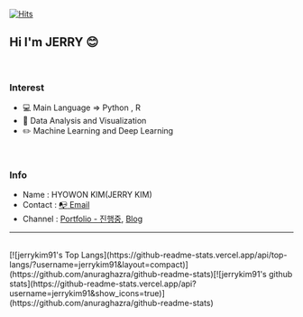 [![Hits](https://hits.seeyoufarm.com/api/count/incr/badge.svg?url=https://github.com/Jerrykim91)](https://hits.seeyoufarm.com)        

## Hi I'm JERRY :blush: 
<br>

### Interest

+ :computer: Main Language => Python , R
+ :book: Data Analysis and Visualization
+ :pencil2: Machine Learning and Deep Learning

<br>

### Info 

+ Name     : HYOWON KIM(JERRY KIM)
+ Contact  : [:mailbox_with_no_mail: Email](mailto:jerrykim91.pub@gmail.com)	
+ Channel  : [Portfolio - 진행중](https://jerrykim91.pythonanywhere.com/), [Blog](https://velog.io/@jerrykim91)

<!--
**Jerrykim91/Jerrykim91** is a ✨ _special_ ✨ repository because its `README.md` (this file) appears on your GitHub profile.
 [![Tech Blog Badge](http://img.shields.io/badge/-Tech%20blog-black?style=flat-square&logo=github&link=주소)](주소)
 [![Linkedin Badge](https://img.shields.io/badge/-LinkedIn-blue?style=flat-square&logo=Linkedin&logoColor=white&link=주소)](주소)
 [![Gmail Badge](https://img.shields.io/badge/Gmail-d14836?style=flat-square&logo=Gmail&logoColor=white&link=mailto:주소)](mailto:주소)
	
Here are some ideas to get you started:

- 🔭 I’m currently working on ...
- 🌱 I’m currently learning ...
- 👯 I’m looking to collaborate on ...
- 🤔 I’m looking for help with ...
- 💬 Ask me about ...
- 📫 How to reach me: ...
- 😄 Pronouns: ...
- ⚡ Fun fact: ...

# 링크 형식 
[![jerrykim91's github stats](https://github-readme-stats.vercel.app/api?username=jerrykim91)](https://github.com/anuraghazra/github-readme-stats)


# 주소 
https://simpleicons.org/
https://hits.seeyoufarm.com/
https://www.tablesgenerator.com/markdown_tables
https://www.webfx.com/tools/emoji-cheat-sheet/
https://fernando.kr/develop/2020-05-02-github-gist-posting/

HTML : https://wikidocs.net/10550#_2
-->

---

<br>
<span>[![jerrykim91's Top Langs](https://github-readme-stats.vercel.app/api/top-langs/?username=jerrykim91&layout=compact)](https://github.com/anuraghazra/github-readme-stats)[![jerrykim91's github stats](https://github-readme-stats.vercel.app/api?username=jerrykim91&show_icons=true)](https://github.com/anuraghazra/github-readme-stats)</span>


